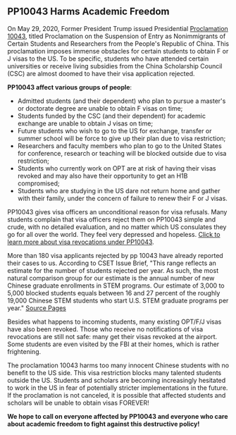 <!--
 * @Author: WANG Maonan
 * @Date: 2021-06-11 12:53:05
 * @Description: 大体介绍, 英文版
 * @LastEditTime: 2021-07-08 09:58:51
-->
## PP10043 Harms Academic Freedom

On May 29, 2020, Former President Trump issued Presidential [Proclamation 10043](https://zh.wikipedia.org/wiki/%E7%AC%AC10043%E5%8F%B7%E6%80%BB%E7%BB%9F%E5%85%AC%E5%91%8A), titled Proclamation on the Suspension of Entry as Nonimmigrants of Certain Students and Researchers from the People's Republic of China. This proclamation imposes immense obstacles for certain students to obtain F or J visas to the US. To be specific, students who have attended certain universities or receive living subsidies from the China Scholarship Council (CSC) are almost doomed to have their visa application rejected.

**PP10043 affect various groups of people**:

- Admitted students (and their dependent) who plan to pursue a master's or doctorate degree are unable to obtain F visas on time;
- Students funded by the CSC (and their dependent) for academic exchange are unable to obtain J visas on time;
- Future students who wish to go to the US for exchange, transfer or summer school will be force to give up their plan due to visa restriction;
- Researchers and faculty members who plan to go to the United States for conference, research or teaching will be blocked outside due to visa restriction;
- Students who currently work on OPT are at risk of having their visas revoked and may also have their opportunity to get an H1B compromised;
- Students who are studying in the US dare not return home and gather with their family, under the concern of failure to renew their F or J visas.

PP10043 gives visa officers an unconditional reason for visa refusals. Many students complain that visa officers reject them on PP10043 simple and crude, with no detailed evaluation, and no matter which US consulates they go for all over the world. They feel very depressed and hopeless. [Click to learn more about visa revocations under PP10043](https://docs.qq.com/sheet/DTkNldUFudkNyTXVW).

More than 180 visa applicants rejected by pp 10043 have already reported their cases to us. According to CSET Issue Brief, "This range reflects an estimate for the number of students rejected per year. As such, the most natural comparison group for our estimate is the annual number of new Chinese graduate enrollments in STEM programs. Our estimate of 3,000 to 5,000 blocked students equals between 16 and 27 percent of the roughly 19,000 Chinese STEM students who start U.S. STEM graduate programs per year." [Source Pages](https://cset.georgetown.edu/wp-content/uploads/CSET-Assessing-the-Scope-of-U.S.-Visa-Restrictions-on-Chinese-Students-2.pdf)

Besides what happens to incoming students, many existing OPT/F/J visas have also been revoked. Those who receive no notifications of visa revocations are still not safe: many get their visas revoked at the airport. Some students are even visited by the FBI at their homes, which is rather frightening.

The proclamation 10043 harms too many innocent Chinese students with no benefit to the US side. This visa restriction blocks many talented students outside the US. Students and scholars are becoming increasingly hesitated to work in the US in fear of potentially stricter implementations in the future. If the proclamation is not canceled, it is possible that affected students and scholars will be unable to obtain visas FOREVER! 

**We hope to call on everyone affected by PP10043 and everyone who care about academic freedom to fight against this destructive policy!**